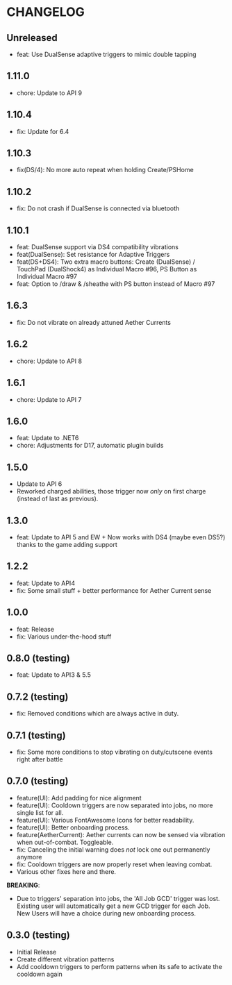 ﻿# CHANGELOG

## Unreleased

- feat: Use DualSense adaptive triggers to mimic double tapping

## 1.11.0

- chore: Update to API 9

## 1.10.4

- fix: Update for 6.4

## 1.10.3

- fix(DS/4): No more auto repeat when holding Create/PSHome 

## 1.10.2

- fix: Do not crash if DualSense is connected via bluetooth

## 1.10.1

- feat: DualSense support via DS4 compatibility vibrations
- feat(DualSense): Set resistance for Adaptive Triggers
- feat(DS+DS4): Two extra macro buttons:
  Create (DualSense) / TouchPad (DualShock4) as Individual Macro #96,
  PS Button as Individual Macro #97
- feat: Option to /draw & /sheathe with PS button instead of Macro #97

## 1.6.3

- fix: Do not vibrate on already attuned Aether Currents

## 1.6.2

- chore: Update to API 8

## 1.6.1

- chore: Update to API 7

## 1.6.0

- feat: Update to .NET6
- chore: Adjustments for D17, automatic plugin builds

## 1.5.0

- Update to API 6
- Reworked charged abilities, those trigger now _only_ on first charge (instead of last as previous).

## 1.3.0

- feat: Update to API 5 and EW + Now works with DS4 (maybe even DS5?) thanks to the game adding support

## 1.2.2

- feat: Update to API4
- fix: Some small stuff + better performance for Aether Current sense

## 1.0.0

- feat: Release
- fix: Various under-the-hood stuff

## 0.8.0 (testing)

- feat: Update to API3 & 5.5

## 0.7.2 (testing)

- fix: Removed conditions which are always active in duty.

## 0.7.1 (testing)

- fix: Some more conditions to stop vibrating on duty/cutscene events right after battle

## 0.7.0 (testing)

- feature(UI): Add padding for nice alignment
- feature(UI): Cooldown triggers are now separated into jobs, no more single list for all.
- feature(UI): Various FontAwesome Icons for better readability.
- feature(UI): Better onboarding process.
- feature(AetherCurrent): Aether currents can now be sensed via vibration when out-of-combat. Toggleable.
- fix: Canceling the initial warning does _not_ lock one out permanently anymore
- fix: Cooldown triggers are now properly reset when leaving combat.
- Various other fixes here and there.
  
**BREAKING**:

- Due to triggers' separation into jobs, the 'All Job GCD' trigger was lost.
  Existing user will automatically get a new GCD trigger for each Job.  
  New Users will have a choice during new onboarding process.

## 0.3.0 (testing)

- Initial Release
- Create different vibration patterns
- Add cooldown triggers to perform patterns when its safe to activate the cooldown again